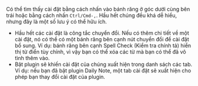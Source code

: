 Có thể tìm thấy cài đặt bằng cách nhấn vào bánh răng ở góc dưới cùng bên trái hoặc bằng cách nhấn `Ctrl/Cmd-,`. Hầu hết chúng đều khá dễ hiểu, nhưng đây là một số lưu ý có thể hữu ích.

- Hầu hết các cài đặt là công tắc chuyển đổi. Nếu có thêm chi tiết về một cài đặt, nó có thể có một bánh răng bên cạnh nút chuyển đổi để cài đặt bổ sung. Ví dụ: bánh răng bên cạnh Spell Check (Kiểm tra chính tả) hiển thị từ điển tùy chỉnh, vì vậy bạn có thể xóa các từ mà bạn có thể đã vô tình thêm vào.
- Bật plugin sẽ khiến cài đặt của chúng xuất hiện trong danh sách các tab. Ví dụ: nếu bạn đã bật plugin Daily Note, một tab cài đặt sẽ xuất hiện cho phép bạn thay đổi cài đặt của plugin.
